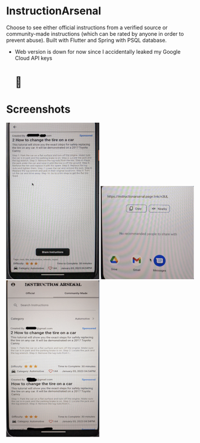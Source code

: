 # InstructionArsenal

Choose to see either official instructions from a verified source or community-made instructions (which can be rated by anyone in order to prevent abuse). Built with Flutter and Spring with PSQL database.

- Web version is down for now since I accidentally leaked my Google Cloud API keys <h1>🤦</h1>
# Screenshots
<img src="https://github.com/Brendan-H/InstructionArsenal/blob/master/Communitymade.png" width="250" height="420">
<img src="https://github.com/Brendan-H/InstructionArsenal/blob/master/IA_sharing.png" width="250" height="250">
<img src="https://github.com/Brendan-H/InstructionArsenal/blob/master/Home_CM.png" width="250" height="420">
